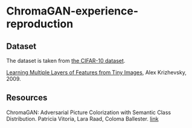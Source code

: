 # ChromaGAN-experience-reproduction
## Dataset

The dataset is taken from [the CIFAR-10 dataset](https://www.cs.toronto.edu/~kriz/cifar.html).

[Learning Multiple Layers of Features from Tiny Images](https://www.cs.toronto.edu/~kriz/learning-features-2009-TR.pdf), Alex Krizhevsky, 2009.

## Resources

ChromaGAN: Adversarial Picture Colorization with Semantic Class Distribution. Patricia Vitoria, Lara Raad, Coloma Ballester. [link](https://openaccess.thecvf.com/content_WACV_2020/html/Vitoria_ChromaGAN_Adversarial_Picture_Colorization_with_Semantic_Class_Distribution_WACV_2020_paper.html)
